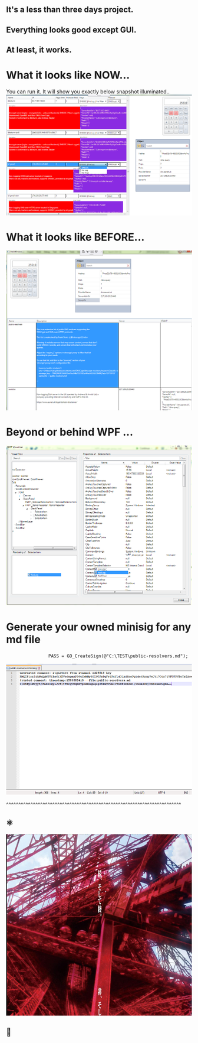 ## It's a less than three days project.
## Everything looks good except GUI.
## At least, it works.
##  
# What it looks like NOW...
You can run it. It will show you exactly below snapshot illuminated..
![Show](https://github.com/AZ-X/MEDIA/blob/master/PNG/WPF_LIST_IMPROVED.PNG?raw=true)
# What it looks like BEFORE...
![Show](https://github.com/AZ-X/MEDIA/blob/master/PNG/WPF.PNG?raw=true)
# Beyond or behind WPF ...
![Show](https://github.com/AZ-X/MEDIA/blob/master/PNG/WPF_Visualizer.PNG?raw=true)
# Generate your owned minisig for any md file
                    PASS = GO_CreateSign(@"C:\TEST\public-resolvers.md");
![Show](https://github.com/AZ-X/MEDIA/blob/master/PNG/minisig.PNG?raw=true)


^^^^^^^^^^^^^^^^^^^^^^^^^^^^^^^^^^^^^^^^^^^^^^^^^^^^^^^^^^^^^^^^^^^^^^^^
## ⚛️

![Show](https://github.com/AZ-X/MEDIA/blob/master/PNG/0706_1.png?raw=true)

## 🗼
